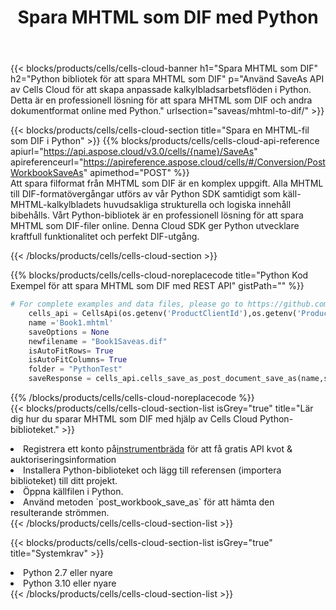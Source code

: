 ﻿---
title:  Spara MHTML som DIF med Python
description:  Använder Aspose.Cells Cloud SDK för Python för att spara MHTML-formatfil som DIF-formatfil.
kwords: Excel, Save MHTML as DIF, REST, Python
howto: How to save MHTML as DIF using Aspose.Cells Cloud Python library.
---
{{< blocks/products/cells/cells-cloud-banner h1="Spara MHTML som DIF" h2="Python bibliotek för att spara MHTML som DIF" p="Använd SaveAs API av Cells Cloud för att skapa anpassade kalkylbladsarbetsflöden i Python. Detta är en professionell lösning för att spara MHTML som DIF och andra dokumentformat online med Python." urlsection="saveas/mhtml-to-dif/" >}}

{{< blocks/products/cells/cells-cloud-section title="Spara en MHTML-fil som DIF i Python" >}}
{{% blocks/products/cells/cells-cloud-api-reference apiurl="https://api.aspose.cloud/v3.0/cells/{name}/SaveAs" apireferenceurl="https://apireference.aspose.cloud/cells/#/Conversion/PostWorkbookSaveAs" apimethod="POST" %}}
<br/>
Att spara filformat från MHTML som DIF är en komplex uppgift. Alla MHTML till DIF-formatövergångar utförs av vår Python SDK samtidigt som käll-MHTML-kalkylbladets huvudsakliga strukturella och logiska innehåll bibehålls. Vårt Python-bibliotek är en professionell lösning för att spara MHTML som DIF-filer online. Denna Cloud SDK ger Python utvecklare kraftfull funktionalitet och perfekt DIF-utgång.

{{< /blocks/products/cells/cells-cloud-section >}}

{{% blocks/products/cells/cells-cloud-noreplacecode title="Python Kod Exempel för att spara MHTML som DIF med REST API" gistPath="" %}}
  
```python
# For complete examples and data files, please go to https://github.com/aspose-cells-cloud/aspose-cells-cloud-python/
    cells_api = CellsApi(os.getenv('ProductClientId'),os.getenv('ProductClientSecret'))
    name ='Book1.mhtml'    
    saveOptions = None
    newfilename = "Book1Saveas.dif"
    isAutoFitRows= True
    isAutoFitColumns= True
    folder = "PythonTest"
    saveResponse = cells_api.cells_save_as_post_document_save_as(name,save_options=saveOptions, newfilename=(folder +'/' + newfilename),folder=folder)
```
  
{{% /blocks/products/cells/cells-cloud-noreplacecode %}}
<br/>
{{< blocks/products/cells/cells-cloud-section-list isGrey="true" title="Lär dig hur du sparar MHTML som DIF med hjälp av Cells Cloud Python-biblioteket." >}}
<li> Registrera ett konto på<a href="https://dashboard.aspose.cloud/">instrumentbräda</a> för att få gratis API kvot & auktoriseringsinformation</li>
<li>Installera Python-biblioteket och lägg till referensen (importera biblioteket) till ditt projekt.</li>
<li>Öppna källfilen i Python.</li>
<li>Använd metoden `post_workbook_save_as` för att hämta den resulterande strömmen.</li>
{{< /blocks/products/cells/cells-cloud-section-list >}}

{{< blocks/products/cells/cells-cloud-section-list isGrey="true" title="Systemkrav" >}}
<li>Python 2.7 eller nyare</li>
<li>Python 3.10 eller nyare</li>
{{< /blocks/products/cells/cells-cloud-section-list >}}
